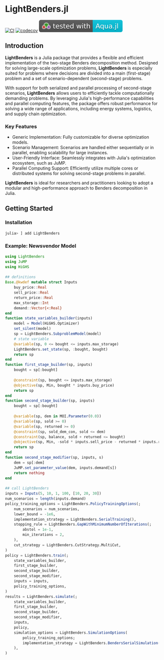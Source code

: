 # LightBenders.jl

[![CI](https://github.com/psrenergy/LightBenders.jl/actions/workflows/CI.yml/badge.svg)](https://github.com/psrenergy/LightBenders.jl/actions/workflows/CI.yml)
[![codecov](https://codecov.io/gh/psrenergy/LightBenders.jl/graph/badge.svg?token=zfYd247kfX)](https://codecov.io/gh/psrenergy/LightBenders.jl)
[![Aqua](https://raw.githubusercontent.com/JuliaTesting/Aqua.jl/master/badge.svg)](https://github.com/JuliaTesting/Aqua.jl)

## Introduction

**LightBenders** is a Julia package that provides a flexible and efficient implementation of the two-stage Benders decomposition method. Designed for solving large-scale optimization problems, **LightBenders** is especially suited for problems where decisions are divided into a main (first-stage) problem and a set of scenario-dependent (second-stage) problems.

With support for both serialized and parallel processing of second-stage scenarios, **LightBenders** allows users to efficiently tackle computationally demanding problems. By leveraging Julia's high-performance capabilities and parallel computing features, the package offers robust performance for solving a wide range of applications, including energy systems, logistics, and supply chain optimization.

### Key Features
- Generic Implementation: Fully customizable for diverse optimization models.
- Scenario Management: Scenarios are handled either sequentially or in parallel, enabling scalability for large instances.
- User-Friendly Interface: Seamlessly integrates with Julia's optimization ecosystem, such as JuMP.
- Parallel Computing Support: Efficiently utilize multiple cores or distributed systems for solving second-stage problems in parallel.


**LightBenders** is ideal for researchers and practitioners looking to adopt a modular and high-performance approach to Benders decomposition in Julia.

## Getting Started

### Installation

```julia
julia> ] add LightBenders
```

### Example: Newsvendor Model
```julia
using LightBenders
using JuMP
using HiGHS

## definitions
Base.@kwdef mutable struct Inputs
    buy_price::Real
    sell_price::Real
    return_price::Real
    max_storage::Int
    demand::Vector{<:Real}
end
function state_variables_builder(inputs)
    model = Model(HiGHS.Optimizer)
    set_silent(model)
    sp = LightBenders.SubproblemModel(model)
    # state variable
    @variable(sp, 0 <= bought <= inputs.max_storage)
    LightBenders.set_state(sp, :bought, bought)
    return sp
end
function first_stage_builder(sp, inputs)
    bought = sp[:bought]

    @constraint(sp, bought <= inputs.max_storage)
    @objective(sp, Min, bought * inputs.buy_price)
    return sp
end
function second_stage_builder(sp, inputs)
    bought = sp[:bought]

    @variable(sp, dem in MOI.Parameter(0.0))
    @variable(sp, sold >= 0)
    @variable(sp, returned >= 0)
    @constraint(sp, sold_dem_con, sold <= dem)
    @constraint(sp, balance, sold + returned <= bought)
    @objective(sp, Min, -sold * inputs.sell_price - returned * inputs.return_price)
    return sp
end
function second_stage_modifier(sp, inputs, s)
    dem = sp[:dem]
    JuMP.set_parameter_value(dem, inputs.demand[s])
    return nothing
end

## call LightBenders
inputs = Inputs(5, 10, 1, 100, [10, 20, 30])
num_scenarios = length(inputs.demand)
policy_training_options = LightBenders.PolicyTrainingOptions(;
    num_scenarios = num_scenarios,
    lower_bound = -1e6,
    implementation_strategy = LightBenders.SerialTraining(),
    stopping_rule = LightBenders.GapWithMinimumNumberOfIterations(;
        abstol = 1e-1,
        min_iterations = 2,
    ),
    cut_strategy = LightBenders.CutStrategy.MultiCut,
)
policy = LightBenders.train(;
    state_variables_builder,
    first_stage_builder,
    second_stage_builder,
    second_stage_modifier,
    inputs = inputs,
    policy_training_options,
)
results = LightBenders.simulate(;
    state_variables_builder,
    first_stage_builder,
    second_stage_builder,
    second_stage_modifier,
    inputs,
    policy,
    simulation_options = LightBenders.SimulationOptions(
        policy_training_options;
        implementation_strategy = LightBenders.BendersSerialSimulation(),
    ),
)
```
